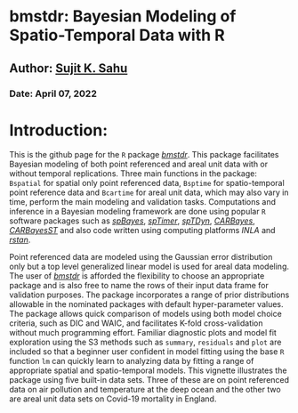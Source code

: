 # bmstdr: Bayesian Modeling of Spatio-Temporal Data with R

## Author: <a href="https://www.sujitsahu.com/">Sujit K. Sahu </a>

### Date: April 07, 2022

# Introduction:

This is the github page for the `R` package
*[bmstdr](https://CRAN.R-project.org/package=bmstdr)*. This package
facilitates Bayesian modeling of both point referenced and areal unit
data with or without temporal replications. Three main functions in the
package: `Bspatial` for spatial only point referenced data, `Bsptime`
for spatio-temporal point reference data and `Bcartime` for areal unit
data, which may also vary in time, perform the main modeling and
validation tasks. Computations and inference in a Bayesian modeling
framework are done using popular `R` software packages such as
*[spBayes](https://CRAN.R-project.org/package=spBayes)*,
*[spTimer](https://CRAN.R-project.org/package=spTimer)*,
*[spTDyn](https://CRAN.R-project.org/package=spTDyn)*,
*[CARBayes](https://CRAN.R-project.org/package=CARBayes)*,
*[CARBayesST](https://CRAN.R-project.org/package=CARBayesST)* and also
code written using computing platforms *INLA* and
*[rstan](https://CRAN.R-project.org/package=rstan)*.

<p>

Point referenced data are modeled using the Gaussian error distribution
only but a top level generalized linear model is used for areal data
modeling. The user of
*[bmstdr](https://CRAN.R-project.org/package=bmstdr)* is afforded the
flexibility to choose an appropriate package and is also free to name
the rows of their input data frame for validation purposes. The package
incorporates a range of prior distributions allowable in the nominated
packages with default hyper-parameter values. The package allows quick
comparison of models using both model choice criteria, such as DIC and
WAIC, and facilitates K-fold cross-validation without much programming
effort. Familiar diagnostic plots and model fit exploration using the S3
methods such as `summary`, `residuals` and `plot` are included so that a
beginner user confident in model fitting using the base `R` function
`lm` can quickly learn to analyzing data by fitting a range of
appropriate spatial and spatio-temporal models. This vignette
illustrates the package using five built-in data sets. Three of these
are on point referenced data on air pollution and temperature at the
deep ocean and the other two are areal unit data sets on Covid-19
mortality in England.
